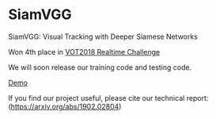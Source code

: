 # SiamVGG
SiamVGG: Visual Tracking with Deeper Siamese Networks

Won 4th place in [VOT2018 Realtime Challenge](http://www.votchallenge.net/vot2018/)

We will soon release our training code and testing code.

[Demo](https://www.youtube.com/watch?v=cvP64cmiAmY)

If you find our project useful, please cite our technical report:
(https://arxiv.org/abs/1902.02804)
